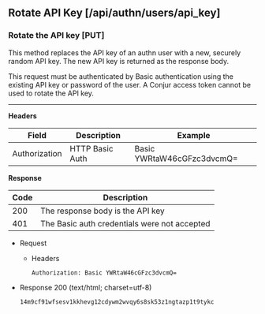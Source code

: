 ## Rotate API Key [/api/authn/users/api_key]

### Rotate the API key [PUT]

This method replaces the API key of an authn user with a new, securely random 
API key. The new API key is returned as the response body.

This request must be authenticated by Basic authentication using the existing 
API key or password of the user. A Conjur access token cannot be used to rotate
the API key.

---

**Headers**

|Field|Description|Example|
|----|------------|-------|
|Authorization|HTTP Basic Auth|Basic YWRtaW46cGFzc3dvcmQ=|

**Response**

|Code|Description|
|----|-----------|
|200|The response body is the API key|
|401|The Basic auth credentials were not accepted|

+ Request
    + Headers
    
        ```
        Authorization: Basic YWRtaW46cGFzc3dvcmQ=
        ```
        
+ Response 200 (text/html; charset=utf-8)

    ```
    14m9cf91wfsesv1kkhevg12cdywm2wvqy6s8sk53z1ngtazp1t9tykc
    ```
